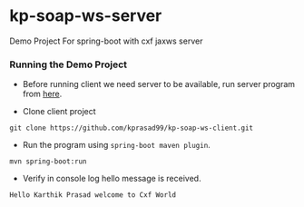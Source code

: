 # kp-soap-ws-server
Demo Project For spring-boot with cxf jaxws server

### Running the Demo Project

 - Before running client we need server to be available, run server program from [here](https://github.com/kprasad99/kp-soap-ws-server).

 - Clone client project

```
git clone https://github.com/kprasad99/kp-soap-ws-client.git
```
- Run the program using `spring-boot maven plugin`.

```
mvn spring-boot:run
```
- Verify in console log hello message is received.
```
Hello Karthik Prasad welcome to Cxf World
```
